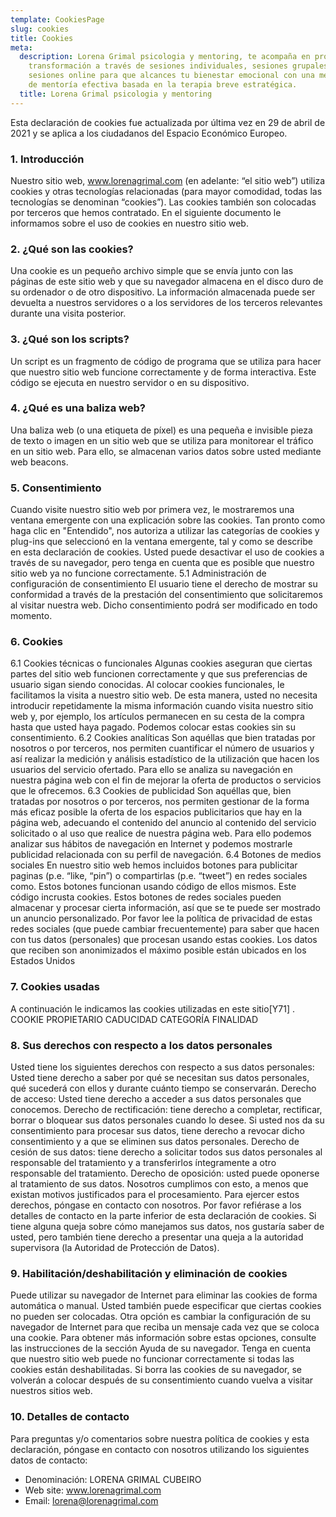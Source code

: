 ```yaml
---
template: CookiesPage
slug: cookies
title: Cookies
meta:
  description: Lorena Grimal psicologia y mentoring, te acompaña en procesos de
    transformación a través de sesiones individuales, sesiones grupales,
    sesiones online para que alcances tu bienestar emocional con una metodología
    de mentoría efectiva basada en la terapia breve estratégica.
  title: Lorena Grimal psicologia y mentoring
---
```


Esta declaración de cookies fue actualizada por última vez en 29 de abril de 2021 y se aplica a los ciudadanos del Espacio Económico Europeo.

### 1. Introducción
Nuestro sitio web, www.lorenagrimal.com (en adelante: “el sitio web”) utiliza cookies y otras tecnologías relacionadas (para mayor comodidad, todas las tecnologías se denominan “cookies”). Las cookies también son colocadas por terceros que hemos contratado. En el siguiente documento le informamos sobre el uso de cookies en nuestro sitio web.

### 2. ¿Qué son las cookies?
Una cookie es un pequeño archivo simple que se envía junto con las páginas de este sitio web y que su navegador almacena en el disco duro de su ordenador o de otro dispositivo. La información almacenada puede ser devuelta a nuestros servidores o a los servidores de los terceros relevantes durante una visita posterior.

### 3. ¿Qué son los scripts?
Un script es un fragmento de código de programa que se utiliza para hacer que nuestro sitio web funcione correctamente y de forma interactiva. Este código se ejecuta en nuestro servidor o en su dispositivo.

### 4. ¿Qué es una baliza web?
Una baliza web (o una etiqueta de píxel) es una pequeña e invisible pieza de texto o imagen en un sitio web que se utiliza para monitorear el tráfico en un sitio web. Para ello, se almacenan varios datos sobre usted mediante web beacons.

### 5. Consentimiento
Cuando visite nuestro sitio web por primera vez, le mostraremos una ventana emergente con una explicación sobre las cookies. Tan pronto como haga clic en "Entendido", nos autoriza a utilizar las categorías de cookies y plug-ins que seleccionó en la ventana emergente, tal y como se describe en esta declaración de cookies. Usted puede desactivar el uso de cookies a través de su navegador, pero tenga en cuenta que es posible que nuestro sitio web ya no funcione correctamente.
5.1 Administración de configuración de consentimiento
El usuario tiene el derecho de mostrar su conformidad a través de la prestación del consentimiento que solicitaremos al visitar nuestra web.
Dicho consentimiento podrá ser modificado en todo momento.

### 6. Cookies
6.1 Cookies técnicas o funcionales
Algunas cookies aseguran que ciertas partes del sitio web funcionen correctamente y que sus preferencias de usuario sigan siendo conocidas. Al colocar cookies funcionales, le facilitamos la visita a nuestro sitio web. De esta manera, usted no necesita introducir repetidamente la misma información cuando visita nuestro sitio web y, por ejemplo, los artículos permanecen en su cesta de la compra hasta que usted haya pagado. Podemos colocar estas cookies sin su consentimiento.
6.2 Cookies analíticas
Son aquéllas que bien tratadas por nosotros o por terceros, nos permiten cuantificar el número de usuarios y así realizar la medición y análisis estadístico de la utilización que hacen los usuarios del servicio ofertado. Para ello se analiza su navegación en nuestra página web con el fin de mejorar la oferta de productos o servicios que le ofrecemos.
6.3 Cookies de publicidad
Son aquéllas que, bien tratadas por nosotros o por terceros, nos permiten gestionar de la forma más eficaz posible la oferta de los espacios publicitarios que hay en la página web, adecuando el contenido del anuncio al contenido del servicio solicitado o al uso que realice de nuestra página web. Para ello podemos analizar sus hábitos de navegación en Internet y podemos mostrarle publicidad relacionada con su perfil de navegación.
6.4 Botones de medios sociales
En nuestro sitio web hemos incluidos botones para publicitar paginas (p.e. “like, “pin”) o compartirlas (p.e. “tweet”) en redes sociales como. Estos botones funcionan usando código de ellos mismos. Este código incrusta cookies. Estos botones de redes sociales pueden almacenar y procesar cierta información, así que se te puede ser mostrado un anuncio personalizado.
Por favor lee la política de privacidad de estas redes sociales (que puede cambiar frecuentemente) para saber que hacen con tus datos (personales) que procesan usando estas cookies. Los datos que reciben son anonimizados el máximo posible están ubicados en los Estados Unidos

### 7. Cookies usadas
A continuación le indicamos las cookies utilizadas en este sitio[Y71] .
COOKIE
PROPIETARIO
CADUCIDAD
CATEGORÍA
FINALIDAD
 

### 8. Sus derechos con respecto a los datos personales
Usted tiene los siguientes derechos con respecto a sus datos personales:
Usted tiene derecho a saber por qué se necesitan sus datos personales, qué sucederá con ellos y durante cuánto tiempo se conservarán.
Derecho de acceso: Usted tiene derecho a acceder a sus datos personales que conocemos.
Derecho de rectificación: tiene derecho a completar, rectificar, borrar o bloquear sus datos personales cuando lo desee.
Si usted nos da su consentimiento para procesar sus datos, tiene derecho a revocar dicho consentimiento y a que se eliminen sus datos personales.
Derecho de cesión de sus datos: tiene derecho a solicitar todos sus datos personales al responsable del tratamiento y a transferirlos íntegramente a otro responsable del tratamiento.
Derecho de oposición: usted puede oponerse al tratamiento de sus datos. Nosotros cumplimos con esto, a menos que existan motivos justificados para el procesamiento.
Para ejercer estos derechos, póngase en contacto con nosotros. Por favor refiérase a los detalles de contacto en la parte inferior de esta declaración de cookies. Si tiene alguna queja sobre cómo manejamos sus datos, nos gustaría saber de usted, pero también tiene derecho a presentar una queja a la autoridad supervisora (la Autoridad de Protección de Datos).

### 9. Habilitación/deshabilitación y eliminación de cookies
Puede utilizar su navegador de Internet para eliminar las cookies de forma automática o manual. Usted también puede especificar que ciertas cookies no pueden ser colocadas. Otra opción es cambiar la configuración de su navegador de Internet para que reciba un mensaje cada vez que se coloca una cookie. Para obtener más información sobre estas opciones, consulte las instrucciones de la sección Ayuda de su navegador.
Tenga en cuenta que nuestro sitio web puede no funcionar correctamente si todas las cookies están deshabilitadas. Si borra las cookies de su navegador, se volverán a colocar después de su consentimiento cuando vuelva a visitar nuestros sitios web.

### 10. Detalles de contacto
Para preguntas y/o comentarios sobre nuestra política de cookies y esta declaración, póngase en contacto con nosotros utilizando los siguientes datos de contacto:
- Denominación: LORENA GRIMAL CUBEIRO
- Web site: www.lorenagrimal.com
- Email: lorena@lorenagrimal.com
